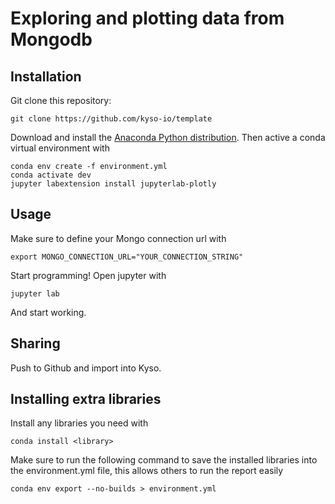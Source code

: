 # Exploring and plotting data from Mongodb

## Installation

Git clone this repository:

```
git clone https://github.com/kyso-io/template
```

Download and install the [Anaconda Python distribution](https://www.anaconda.com/distribution/).
Then active a conda virtual environment with

```
conda env create -f environment.yml
conda activate dev
jupyter labextension install jupyterlab-plotly
```

## Usage

Make sure to define your Mongo connection url with

```
export MONGO_CONNECTION_URL="YOUR_CONNECTION_STRING"
```

Start programming! Open jupyter with

```
jupyter lab
```

And start working.

## Sharing

Push to Github and import into Kyso.

## Installing extra libraries

Install any libraries you need with

```
conda install <library>
```

Make sure to run the following command to save the installed libraries into the environment.yml file,
this allows others to run the report easily

```
conda env export --no-builds > environment.yml
```
